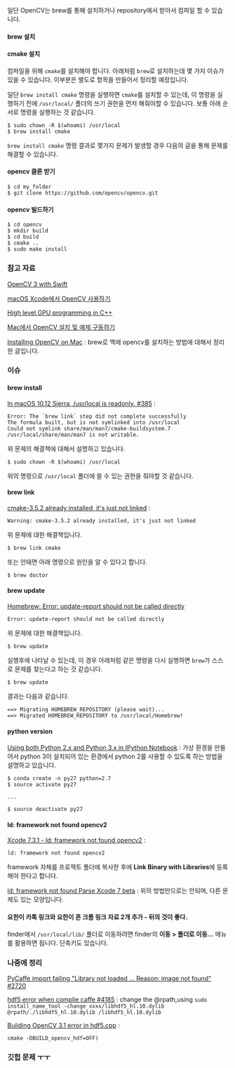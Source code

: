 일단 OpenCV는 brew를 통해 설치하거나 repository에서 받아서 컴파일 할 수 있습니다. 

#### brew 설치

#### cmake 설치 

컴파일을 위해 `cmake`를 설치해야 합니다. 아래처럼 `brew`로 설치하는데 몇 가지 이슈가 있을 수 있습니다. 이부분은 별도로 항목을 만들어서 정리할 예정입니다.

일단 `brew install cmake` 명령을 실행하면 `cmake`를 설치할 수 있는데, 이 명령을 실행하기 전에 `/usr/local/` 폴더의 쓰기 권한을 먼저 해줘야할 수 있습니다. 보통 아래 순서로 명령을 실행하는 것 같습니다.
 
```
$ sudo chown -R $(whoami) /usr/local
$ brew install cmake
```

`brew install cmake` 명령 결과로 몇가지 문제가 발생할 경우 다음의 글을 통해 문제를 해결할 수 있습니다.

#### opencv 클론 받기

```
$ cd my_folder
$ git clone https://github.com/opencv/opencv.git
```

#### opencv 빌드하기

```
$ cd opencv
$ mkdir build
$ cd build
$ cmake ..
$ sudo make install
```

#### 




### 참고 자료

[OpenCV 3 with Swift](https://www.youtube.com/watch?v=ywUBHqxwM5Q)

[macOS Xcode에서 OpenCV 사용하기](http://mansoo-sw.blogspot.kr/2016/10/macos-xcode-opencv.html)

[High level GPU programming in C++](http://stackoverflow.com/questions/16438099/high-level-gpu-programming-in-c)

[Mac에서 OpenCV 설치 및 예제 구동하기](http://www.haruair.com/blog/2177)

[Installing OpenCV on Mac](http://www.jeffreythompson.org/blog/2013/08/22/update-installing-opencv-on-mac-mountain-lion/) : brew로 맥에 opencv를 설치하는 방법에 대해서 정리한 글입니다.

### 이슈

#### brew install 

[In macOS 10.12 Sierra, /usr/local is readonly. #385](https://github.com/Homebrew/brew/issues/385) : 

```
Error: The `brew link` step did not complete successfully
The formula built, but is not symlinked into /usr/local
Could not symlink share/man/man7/cmake-buildsystem.7
/usr/local/share/man/man7 is not writable.
```

위 문제의 해결책에 대해서 설명하고 있습니다. 

```
$ sudo chown -R $(whoami) /usr/local
``` 

위의 명령으로 `/usr/local` 폴더에 쓸 수 있는 권한을 줘야할 것 같습니다. 

#### brew link

[cmake-3.5.2 already installed, it's just not linked](http://stackoverflow.com/questions/37135982/cmake-3-5-2-already-installed-its-just-not-linked) :

```
Warning: cmake-3.5.2 already installed, it's just not linked
```

위 문제에 대한 해결책입니다.

```
$ brew link cmake
```

또는 안돼면 아래 명령으로 원인을 알 수 있다고 합니다.

```
$ brew doctor
```

#### brew update

[Homebrew: Error: update-report should not be called directly](http://stackoverflow.com/questions/38410020/homebrew-error-update-report-should-not-be-called-directly)

```
Error: update-report should not be called directly
```

위 문제에 대한 해결책입니다. 

```
$ brew update
```

실행후에 나타날 수 있는데, 이 경우 아래처럼 같은 명령을 다시 실행하면 `brew`가 스스로 문제를 찾는다고 하는 것 같습니다. 

```
$ brew update
```

결과는 다음과 같습니다. 

```
==> Migrating HOMEBREW_REPOSITORY (please wait)...
==> Migrated HOMEBREW_REPOSITORY to /usr/local/Homebrew!
```

#### python version

[Using both Python 2.x and Python 3.x in IPython Notebook](http://stackoverflow.com/questions/30492623/using-both-python-2-x-and-python-3-x-in-ipython-notebook) : 가상 환경을 만들어서 python 3이 설치되어 있는 환경에서 python 2를 사용할 수 있도록 하는 방법을 설명하고 있습니다. 

```
$ conda create -n py27 python=2.7
$ source activate py27

...

$ source deactivate py27
```

#### ld: framework not found opencv2

[Xcode 7.3.1 - ld: framework not found opencv2](http://stackoverflow.com/questions/38851731/xcode-7-3-1-ld-framework-not-found-opencv2) : 

```
ld: framework not found opencv2
```

framework 자체를 프로젝트 폴더에 복사한 후에 **Link Binary with Libraries**에 등록해야 한다고 합니다. 

[ld: framework not found Parse Xcode 7 beta](http://stackoverflow.com/questions/31295369/ld-framework-not-found-parse-xcode-7-beta) : 위의 방법만으로는 안되며, 다른 문제도 있는 모양입니다.

#### 요한이 카톡 링크와 요한이 폰 크롬 링크 자료 2개 추가 - 뒤의 것이 좋다.

finder에서 `/usr/local/lib/` 폴더로 이동하려면 finder의 **이동 > 폴더로 이동...** 메뉴를 활용하면 됩니다. 단축키도 있습니다.


### 나중에 정리

[PyCaffe import failing "Library not loaded ... Reason: image not found" #2720](https://github.com/BVLC/caffe/issues/2720)

[hdf5 error when complie caffe #4185](https://github.com/BVLC/caffe/issues/4185) : change the @rpath,using `sudo install_name_tool -change xxxx/libhdf5_hl.10.dylib @rpath/./libhdf5_hl.10.dylib /libhdf5_hl.10.dylib`

[Building OpenCV 3.1 error in hdf5.cpp](http://answers.opencv.org/question/92327/building-opencv-31-error-in-hdf5cpp/) : 

```
cmake -DBUILD_opencv_hdf=OFF)
```

### 깃헙 문제 ㅜㅜ


